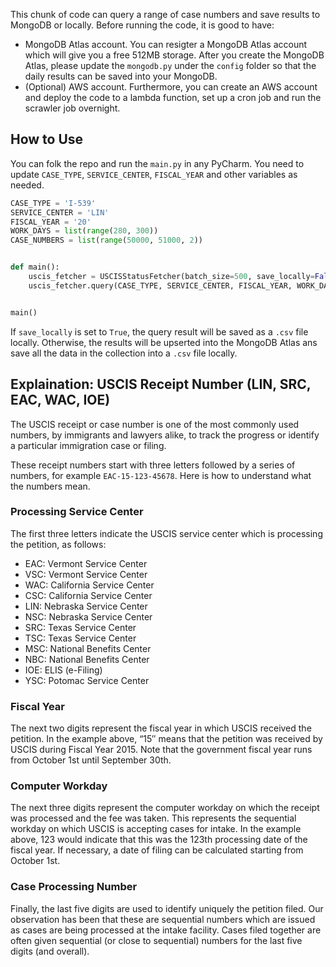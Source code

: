 This chunk of code can query a range of case numbers and save results to MongoDB or locally. Before running the code, it is good to have:

- MongoDB Atlas account. You can resigter a MongoDB Atlas account which will give you a free 512MB storage. After you create the MongoDB Atlas, please update the `mongodb.py` under the `config` folder so that the daily results can be saved into your MongoDB. 
- (Optional) AWS account. Furthermore, you can create an AWS account and deploy the code to a lambda function, set up a cron job and run the scrawler job overnight. 


## How to Use
You can folk the repo and run the `main.py` in any PyCharm. You need to update `CASE_TYPE`, `SERVICE_CENTER`, `FISCAL_YEAR` and other variables as needed.

```python
CASE_TYPE = 'I-539'
SERVICE_CENTER = 'LIN'
FISCAL_YEAR = '20'
WORK_DAYS = list(range(280, 300))
CASE_NUMBERS = list(range(50000, 51000, 2))


def main():
    uscis_fetcher = USCISStatusFetcher(batch_size=500, save_locally=False)
    uscis_fetcher.query(CASE_TYPE, SERVICE_CENTER, FISCAL_YEAR, WORK_DAYS, CASE_NUMBERS)


main()
```
If `save_locally` is set to `True`, the query result will be saved as a `.csv` file locally. Otherwise, the results will be upserted into the MongoDB Atlas ans save all the data in the collection into a `.csv` file locally.


## Explaination: USCIS Receipt Number (LIN, SRC, EAC, WAC, IOE)
The USCIS receipt or case number is one of the most commonly used numbers, by immigrants and lawyers alike, to track the progress or identify a particular immigration case or filing.

These receipt numbers start with three letters followed by a series of numbers, for example `EAC-15-123-45678`.  Here is how to understand what the numbers mean.

### Processing Service Center

The first three letters indicate the USCIS service center which is processing the petition, as follows:

- EAC: Vermont Service Center
- VSC: Vermont Service Center
- WAC: California Service Center
- CSC: California Service Center
- LIN: Nebraska Service Center
- NSC: Nebraska Service Center
- SRC: Texas Service Center
- TSC: Texas Service Center
- MSC: National Benefits Center
- NBC: National Benefits Center
- IOE: ELIS (e-Filing)
- YSC: Potomac Service Center

### Fiscal Year
The next two digits represent the fiscal year in which USCIS received the petition.  In the example above, “15″ means that the petition was received by USCIS during Fiscal Year 2015.   Note that the government fiscal year runs from October 1st until September 30th.

### Computer Workday
The next three digits represent the computer workday on which the receipt was processed and the fee was taken. This represents the sequential workday on which USCIS is accepting cases for intake. In the example above, 123 would indicate that this was the 123th processing date of the fiscal year. If necessary, a date of filing can be calculated starting from October 1st.

### Case Processing Number
Finally, the last five digits are used to identify uniquely the petition filed. Our observation has been that these are sequential numbers which are issued as cases are being processed at the intake facility. Cases filed together are often given sequential (or close to sequential) numbers for the last five digits (and overall).
